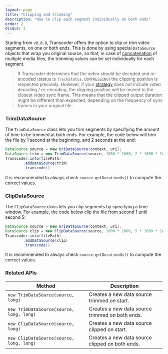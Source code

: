 ```yaml
---
layout: page
title: "Clipping and trimming"
description: "How to clip each segment individually on both ends"
order: 2
disqus: 1
---
```


Starting from `v0.8.0`, Transcoder offers the option to clip or trim video segments, on one or
both ends. This is done by using special `DataSource` objects that wrap you original source,
so that, in case of [concatenation](concatenation) of multiple media files, the trimming values
can be set individually for each segment.

> If Transcoder determines that the video should be decoded and re-encoded (status is `TrackStatus.COMPRESSING`)
the clipping position is respected precisely. However, if your [strategy](track-strategies) does not
include video decoding / re-encoding, the clipping position will be moved to the closest video sync frame.
This means that the clipped output duration might be different than expected,
depending on the frequency of sync frames in your original file.

### TrimDataSource

The `TrimDataSource` class lets you trim segments by specifying the amount of time to be trimmed
at both ends. For example, the code below will trim the file by 1 second at the beginning, and 
2 seconds at the end:

```java
DataSource source = new UriDataSource(context, uri);
DataSource trim = new TrimDataSource(source, 1000 * 1000, 2 * 1000 * 1000);
Transcoder.into(filePath)
        .addDataSource(trim)
        .transcode()
```

It is recommended to always check `source.getDurationUs()` to compute the correct values.
 
### ClipDataSource

The `ClipDataSource` class lets you clip segments by specifying a time window. For example, 
the code below clip the file from second 1 until second 5:

```java
DataSource source = new UriDataSource(context, uri);
DataSource clip = new ClipDataSource(source, 1000 * 1000, 5 * 1000 * 1000);
Transcoder.into(filePath)
        .addDataSource(clip)
        .transcode()
```

It is recommended to always check `source.getDurationUs()` to compute the correct values.
 
### Related APIs

|Method|Description|
|------|-----------|
|`new TrimDataSource(source, long)`|Creates a new data source trimmed on start.|
|`new TrimDataSource(source, long, long)`|Creates a new data source trimmed on both ends.|
|`new ClipDataSource(source, long)`|Creates a new data source clipped on start.|
|`new ClipDataSource(source, long, long)`|Creates a new data source clipped on both ends.|


